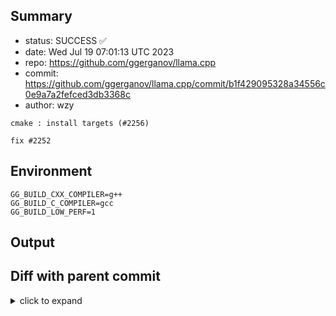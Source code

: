## Summary

- status: SUCCESS ✅
- date:   Wed Jul 19 07:01:13 UTC 2023
- repo:   https://github.com/ggerganov/llama.cpp
- commit: https://github.com/ggerganov/llama.cpp/commit/b1f429095328a34556c0e9a7a2fefced3db3368c
- author: wzy
```
cmake : install targets (#2256)

fix #2252 
```

## Environment

```
GG_BUILD_CXX_COMPILER=g++
GG_BUILD_C_COMPILER=gcc
GG_BUILD_LOW_PERF=1
```

## Output

## Diff with parent commit

<details><summary>click to expand</summary>

```diff
--- /home/ggml/results/llama.cpp/d0/1bccde9f759b24449fdaa16306b406a50eb367/ggml-0-x86-cpu-low-perf/stdall	2023-07-18 11:24:50.596486197 +0000
+++ /home/ggml/results/llama.cpp/b1/f429095328a34556c0e9a7a2fefced3db3368c/ggml-0-x86-cpu-low-perf/stdall	2023-07-19 07:01:13.065811686 +0000
@@ -1,6 +1,6 @@
 mkdir: cannot create directory ‘/mnt/llama.cpp’: Permission denied
-rm: cannot remove '/home/ggml/results/llama.cpp/d0/1bccde9f759b24449fdaa16306b406a50eb367/ggml-0-x86-cpu-low-perf/*.log': No such file or directory
-rm: cannot remove '/home/ggml/results/llama.cpp/d0/1bccde9f759b24449fdaa16306b406a50eb367/ggml-0-x86-cpu-low-perf/*.exit': No such file or directory
-rm: cannot remove '/home/ggml/results/llama.cpp/d0/1bccde9f759b24449fdaa16306b406a50eb367/ggml-0-x86-cpu-low-perf/*.md': No such file or directory
-0.00user 0.00system 0:00.00elapsed 100%CPU (0avgtext+0avgdata 3752maxresident)k
-0inputs+8outputs (0major+1545minor)pagefaults 0swaps
+rm: cannot remove '/home/ggml/results/llama.cpp/b1/f429095328a34556c0e9a7a2fefced3db3368c/ggml-0-x86-cpu-low-perf/*.log': No such file or directory
+rm: cannot remove '/home/ggml/results/llama.cpp/b1/f429095328a34556c0e9a7a2fefced3db3368c/ggml-0-x86-cpu-low-perf/*.exit': No such file or directory
+rm: cannot remove '/home/ggml/results/llama.cpp/b1/f429095328a34556c0e9a7a2fefced3db3368c/ggml-0-x86-cpu-low-perf/*.md': No such file or directory
+0.00user 0.00system 0:00.00elapsed 100%CPU (0avgtext+0avgdata 3740maxresident)k
+0inputs+8outputs (0major+1561minor)pagefaults 0swaps
```
</details>

